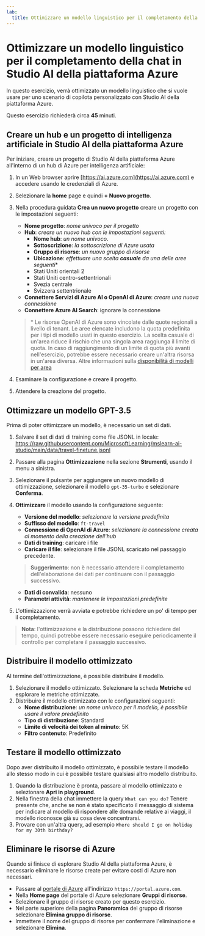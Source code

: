```yaml
---
lab:
  title: Ottimizzare un modello linguistico per il completamento della chat in Studio AI della piattaforma Azure
---
```


# Ottimizzare un modello linguistico per il completamento della chat in Studio AI della piattaforma Azure

In questo esercizio, verrà ottimizzato un modello linguistico che si vuole usare per uno scenario di copilota personalizzato con Studio AI della piattaforma Azure.

Questo esercizio richiederà circa **45** minuti.

## Creare un hub e un progetto di intelligenza artificiale in Studio AI della piattaforma Azure

Per iniziare, creare un progetto di Studio AI della piattaforma Azure all'interno di un hub di Azure per intelligenza artificiale:

1. In un Web browser aprire [https://ai.azure.com](https://ai.azure.com) e accedere usando le credenziali di Azure.
1. Selezionare la **home** page e quindi **+ Nuovo progetto**.
1. Nella procedura guidata **Crea un nuovo progetto** creare un progetto con le impostazioni seguenti:
    - **Nome progetto**: *nome univoco per il progetto*
    - **Hub**: *creare un nuovo hub con le impostazioni seguenti:*
        - **Nome hub**: *un nome univoco*.
        - **Sottoscrizione**: *la sottoscrizione di Azure usata*
        - **Gruppo di risorse**: *un nuovo gruppo di risorse*
        - **Ubicazione**: *effettuare una scelta **casuale** da una delle aree seguenti*\*
        - Stati Uniti orientali 2
        - Stati Uniti centro-settentrionali
        - Svezia centrale
        - Svizzera settentrionale
    - **Connettere Servizi di Azure AI o OpenAI di Azure**: *creare una nuova connessione*
    - **Connettere Azure AI Search**: ignorare la connessione

    > \* Le risorse OpenAI di Azure sono vincolate dalle quote regionali a livello di tenant. Le aree elencate includono la quota predefinita per i tipi di modello usati in questo esercizio. La scelta casuale di un'area riduce il rischio che una singola area raggiunga il limite di quota. In caso di raggiungimento di un limite di quota più avanti nell'esercizio, potrebbe essere necessario creare un'altra risorsa in un'area diversa. Altre informazioni sulla [disponibilità di modelli per area](https://learn.microsoft.com/en-us/azure/ai-studio/concepts/fine-tuning-overview#azure-openai-models)

1. Esaminare la configurazione e creare il progetto.
1. Attendere la creazione del progetto.

## Ottimizzare un modello GPT-3.5

Prima di poter ottimizzare un modello, è necessario un set di dati.

1. Salvare il set di dati di training come file JSONL in locale: https://raw.githubusercontent.com/MicrosoftLearning/mslearn-ai-studio/main/data/travel-finetune.jsonl
1. Passare alla pagina **Ottimizzazione** nella sezione **Strumenti**, usando il menu a sinistra.
1. Selezionare il pulsante per aggiungere un nuovo modello di ottimizzazione, selezionare il modello `gpt-35-turbo` e selezionare **Conferma**.
1. **Ottimizzare** il modello usando la configurazione seguente:
    - **Versione del modello**: *selezionare la versione predefinita*
    - **Suffisso del modello**: `ft-travel`
    - **Connessione di OpenAI di Azure**: *selezionare la connessione creata al momento della creazione dell'hub*
    - **Dati di training**: caricare i file
    - **Caricare il file**: selezionare il file JSONL scaricato nel passaggio precedente.

    > **Suggerimento**: non è necessario attendere il completamento dell'elaborazione dei dati per continuare con il passaggio successivo.

    - **Dati di convalida**: nessuno
    - **Parametri attività**: *mantenere le impostazioni predefinite*
1. L'ottimizzazione verrà avviata e potrebbe richiedere un po' di tempo per il completamento.

> **Nota**: l'ottimizzazione e la distribuzione possono richiedere del tempo, quindi potrebbe essere necessario eseguire periodicamente il controllo per completare il passaggio successivo.

## Distribuire il modello ottimizzato

Al termine dell'ottimizzazione, è possibile distribuire il modello.

1. Selezionare il modello ottimizzato. Selezionare la scheda **Metriche** ed esplorare le metriche ottimizzate.
1. Distribuire il modello ottimizzato con le configurazioni seguenti:
    - **Nome distribuzione**: *un nome univoco per il modello, è possibile usare il valore predefinito*
    - **Tipo di distribuzione**: Standard
    - **Limite di velocità dei token al minuto**: 5K
    - **Filtro contenuto**: Predefinito

## Testare il modello ottimizzato

Dopo aver distribuito il modello ottimizzato, è possibile testare il modello allo stesso modo in cui è possibile testare qualsiasi altro modello distribuito.

1. Quando la distribuzione è pronta, passare al modello ottimizzato e selezionare **Apri in playground**.
1. Nella finestra della chat immettere la query `What can you do?` Tenere presente che, anche se non è stato specificato il messaggio di sistema per indicare al modello di rispondere alle domande relative ai viaggi, il modello riconosce già su cosa deve concentrarsi.
1. Provare con un'altra query, ad esempio `Where should I go on holiday for my 30th birthday?`

## Eliminare le risorse di Azure

Quando si finisce di esplorare Studio AI della piattaforma Azure, è necessario eliminare le risorse create per evitare costi di Azure non necessari.

- Passare al [portale di Azure](https://portal.azure.com) all'indirizzo `https://portal.azure.com`.
- Nella **Home page** del portale di Azure selezionare **Gruppi di risorse**.
- Selezionare il gruppo di risorse creato per questo esercizio.
- Nel parte superiore della pagina **Panoramica** del gruppo di risorse selezionare **Elimina gruppo di risorse**.
- Immettere il nome del gruppo di risorse per confermare l'eliminazione e selezionare **Elimina**.
